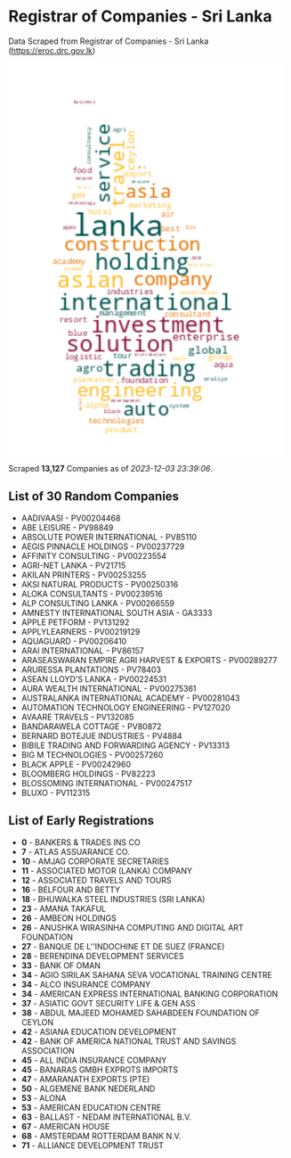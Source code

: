 # Registrar of Companies - Sri Lanka

Data Scraped from Registrar of Companies - Sri Lanka (https://eroc.drc.gov.lk)

![word-cloud](data/word_cloud.png)

Scraped **13,127** Companies as of *2023-12-03 23:39:06*.

## List of 30 Random Companies

* AADIVAASI - PV00204468
* ABE LEISURE - PV98849
* ABSOLUTE POWER INTERNATIONAL - PV85110
* AEGIS PINNACLE HOLDINGS - PV00237729
* AFFINITY CONSULTING - PV00223554
* AGRI-NET LANKA - PV21715
* AKILAN PRINTERS - PV00253255
* AKSI NATURAL PRODUCTS - PV00250316
* ALOKA CONSULTANTS - PV00239516
* ALP CONSULTING LANKA - PV00266559
* AMNESTY INTERNATIONAL SOUTH ASIA - GA3333
* APPLE PETFORM - PV131292
* APPLYLEARNERS - PV00219129
* AQUAGUARD - PV00206410
* ARAI INTERNATIONAL - PV86157
* ARASEASWARAN EMPIRE AGRI HARVEST & EXPORTS - PV00289277
* ARURESSA PLANTATIONS - PV78403
* ASEAN LLOYD'S LANKA - PV00224531
* AURA WEALTH INTERNATIONAL - PV00275361
* AUSTRALANKA INTERNATIONAL ACADEMY - PV00281043
* AUTOMATION TECHNOLOGY ENGINEERING - PV127020
* AVAARE TRAVELS - PV132085
* BANDARAWELA COTTAGE - PV80872
* BERNARD BOTEJUE INDUSTRIES - PV4884
* BIBILE TRADING AND FORWARDING AGENCY - PV13313
* BIG M TECHNOLOGIES - PV00257260
* BLACK APPLE - PV00242960
* BLOOMBERG HOLDINGS - PV82223
* BLOSSOMING INTERNATIONAL - PV00247517
* BLUXO - PV112315

## List of Early Registrations

* **0** - BANKERS & TRADES INS CO 
* **7** - ATLAS ASSUARANCE CO. 
* **10** - AMJAG CORPORATE SECRETARIES 
* **11** - ASSOCIATED MOTOR (LANKA) COMPANY 
* **12** - ASSOCIATED TRAVELS AND TOURS 
* **16** - BELFOUR AND BETTY 
* **18** - BHUWALKA STEEL INDUSTRIES (SRI LANKA) 
* **23** - AMANA TAKAFUL 
* **26** - AMBEON HOLDINGS 
* **26** - ANUSHKA WIRASINHA COMPUTING AND DIGITAL ART FOUNDATION 
* **27** - BANQUE DE L''INDOCHINE ET DE SUEZ (FRANCE) 
* **28** - BERENDINA DEVELOPMENT SERVICES 
* **33** - BANK OF OMAN 
* **34** - AGIO SIRILAK SAHANA SEVA VOCATIONAL TRAINING CENTRE 
* **34** - ALCO INSURANCE COMPANY 
* **34** - AMERICAN EXPRESS INTERNATIONAL BANKING CORPORATION 
* **37** - ASIATIC GOVT SECURITY LIFE & GEN ASS 
* **38** - ABDUL MAJEED MOHAMED SAHABDEEN FOUNDATION OF CEYLON 
* **42** - ASIANA EDUCATION DEVELOPMENT 
* **42** - BANK OF AMERICA NATIONAL TRUST AND SAVINGS ASSOCIATION 
* **45** - ALL INDIA INSURANCE COMPANY 
* **45** - BANARAS GMBH EXPROTS IMPORTS 
* **47** - AMARANATH EXPORTS (PTE) 
* **50** - ALGEMENE BANK NEDERLAND 
* **53** - ALONA 
* **53** - AMERICAN EDUCATION CENTRE 
* **63** - BALLAST - NEDAM INTERNATIONAL B.V. 
* **67** - AMERICAN HOUSE 
* **68** - AMSTERDAM ROTTERDAM BANK N.V. 
* **71** - ALLIANCE DEVELOPMENT TRUST 
